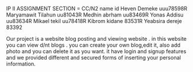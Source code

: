 IP II ASSIGNMENT
SECTION = CC/N2 
 name           id
Heven Demeke  uuu78598R
Maryamawit Tilahun uu81043R
Medhin abrham uu83469R 
Yonas Addisu uu83634R 
Mikael tekil uu78418R
Kibrom kidane 83531R
Yeabsira dereje 83392

Our project is a website blog posting and viewing website . in this website you can view d/nt blogs . you can create your own blog,edit it, also add photo and you can delete it as you want. it have login and signup features and we provided different and secured forms of inserting your personal information.
